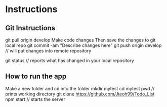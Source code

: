 # Instructions

## Git Instructions
git pull origin develop
Make code changes
Then save the changes to git local repo
git commit -am "Describe changes here"
git push origin develop // will put changes into remote repository

git status // reports what has changed in your local repository

## How to run the app
Make a new folder and cd into the folder
mkdir mytest
cd mytest
pwd // prints working directory
git clone https://github.com/Jteoh99/Todo_List
npm start // starts the server